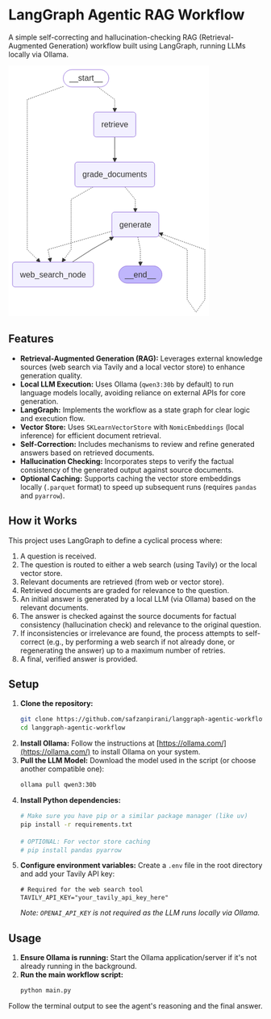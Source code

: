 # LangGraph Agentic RAG Workflow

A simple self-correcting and hallucination-checking RAG (Retrieval-Augmented Generation) workflow built using LangGraph, running LLMs locally via Ollama.

![Workflow Graph](graph.png) 

## Features

*   **Retrieval-Augmented Generation (RAG):** Leverages external knowledge sources (web search via Tavily and a local vector store) to enhance generation quality.
*   **Local LLM Execution:** Uses Ollama (`qwen3:30b` by default) to run language models locally, avoiding reliance on external APIs for core generation.
*   **LangGraph:** Implements the workflow as a state graph for clear logic and execution flow.
*   **Vector Store:** Uses `SKLearnVectorStore` with `NomicEmbeddings` (local inference) for efficient document retrieval.
*   **Self-Correction:** Includes mechanisms to review and refine generated answers based on retrieved documents.
*   **Hallucination Checking:** Incorporates steps to verify the factual consistency of the generated output against source documents.
*   **Optional Caching:** Supports caching the vector store embeddings locally (`.parquet` format) to speed up subsequent runs (requires `pandas` and `pyarrow`).

## How it Works

This project uses LangGraph to define a cyclical process where:
1.  A question is received.
2.  The question is routed to either a web search (using Tavily) or the local vector store.
3.  Relevant documents are retrieved (from web or vector store).
4.  Retrieved documents are graded for relevance to the question.
5.  An initial answer is generated by a local LLM (via Ollama) based on the relevant documents.
6.  The answer is checked against the source documents for factual consistency (hallucination check) and relevance to the original question.
7.  If inconsistencies or irrelevance are found, the process attempts to self-correct (e.g., by performing a web search if not already done, or regenerating the answer) up to a maximum number of retries.
8.  A final, verified answer is provided.

## Setup

1.  **Clone the repository:**
    ```bash
    git clone https://github.com/safzanpirani/langgraph-agentic-workflow
    cd langgraph-agentic-workflow
    ```
2.  **Install Ollama:**
    Follow the instructions at [https://ollama.com/](https://ollama.com/) to install Ollama on your system.
3.  **Pull the LLM Model:**
    Download the model used in the script (or choose another compatible one):
    ```bash
    ollama pull qwen3:30b
    ```
4.  **Install Python dependencies:**
    ```bash
    # Make sure you have pip or a similar package manager (like uv)
    pip install -r requirements.txt
    
    # OPTIONAL: For vector store caching
    # pip install pandas pyarrow 
    ```
5.  **Configure environment variables:**
    Create a `.env` file in the root directory and add your Tavily API key:
    ```env
    # Required for the web search tool
    TAVILY_API_KEY="your_tavily_api_key_here"
    ```
    *Note: `OPENAI_API_KEY` is not required as the LLM runs locally via Ollama.* 

## Usage

1.  **Ensure Ollama is running:** Start the Ollama application/server if it's not already running in the background.
2.  **Run the main workflow script:**
    ```bash
    python main.py
    ```

Follow the terminal output to see the agent's reasoning and the final answer.


